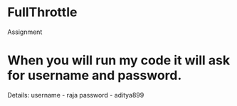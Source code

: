 # FullThrottle
Assignment

# When you will run my code it will ask for username and password.
Details:
username - raja
password - aditya899

